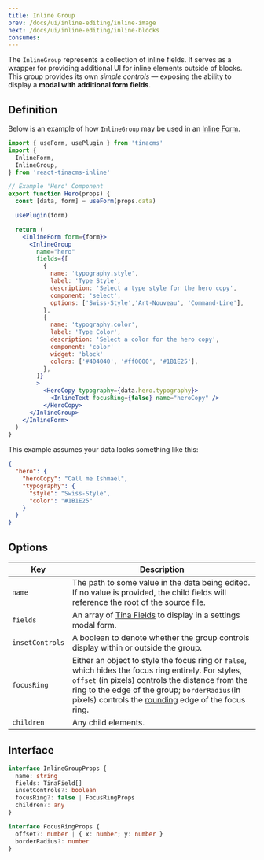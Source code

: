 ```yaml
---
title: Inline Group
prev: /docs/ui/inline-editing/inline-image
next: /docs/ui/inline-editing/inline-blocks
consumes:
---
```


The `InlineGroup` represents a collection of inline fields. It serves as a wrapper for providing additional UI for inline elements outside of blocks. This group provides its own _simple controls_ — exposing the ability to display a **modal with additional form fields**.

## Definition

Below is an example of how `InlineGroup` may be used in an [Inline Form](/docs/ui/inline-editing).

```jsx
import { useForm, usePlugin } from 'tinacms'
import {
  InlineForm,
  InlineGroup,
} from 'react-tinacms-inline'

// Example 'Hero' Component
export function Hero(props) {
  const [data, form] = useForm(props.data)

  usePlugin(form)

  return (
    <InlineForm form={form}>
      <InlineGroup
        name="hero"
        fields={[
          {
            name: 'typography.style',
            label: 'Type Style',
            description: 'Select a type style for the hero copy',
            component: 'select',
            options: ['Swiss-Style','Art-Nouveau', 'Command-Line'],
          },
          {
            name: 'typography.color',
            label: 'Type Color',
            description: 'Select a color for the hero copy',
            component: 'color'
            widget: 'block'
            colors: ['#404040', '#ff0000', '#1B1E25'],
          },
        ]}
        >
          <HeroCopy typography={data.hero.typography}>
            <InlineText focusRing={false} name="heroCopy" />
          </HeroCopy>
      </InlineGroup>
    </InlineForm>
  )
}
```

This example assumes your data looks something like this:

```json
{
  "hero": {
    "heroCopy": "Call me Ishmael",
    "typography": {
      "style": "Swiss-Style",
      "color": "#1B1E25"
    }
  }
}
```

## Options

| Key             | Description                                                                                                                                                                                                                                                                                                                        |
| --------------- | ---------------------------------------------------------------------------------------------------------------------------------------------------------------------------------------------------------------------------------------------------------------------------------------------------------------------------------- |
| `name`          | The path to some value in the data being edited. If no value is provided, the child fields will reference the root of the source file.                                                                                                                                                                                             |
| `fields`        | An array of [Tina Fields](/docs/plugins/fields) to display in a settings modal form.                                                                                                                                                                                                                                               |
| `insetControls` | A boolean to denote whether the group controls display within or outside the group.                                                                                                                                                                                                                                                |
| `focusRing`     | Either an object to style the focus ring or `false`, which hides the focus ring entirely. For styles, `offset` (in pixels) controls the distance from the ring to the edge of the group; `borderRadius`(in pixels) controls the [rounding](https://developer.mozilla.org/en-US/docs/Web/CSS/border-radius) edge of the focus ring. |
| `children`      | Any child elements.                                                                                                                                                                                                                                                                                                                |

## Interface

```typescript
interface InlineGroupProps {
  name: string
  fields: TinaField[]
  insetControls?: boolean
  focusRing?: false | FocusRingProps
  children?: any
}

interface FocusRingProps {
  offset?: number | { x: number; y: number }
  borderRadius?: number
}
```
